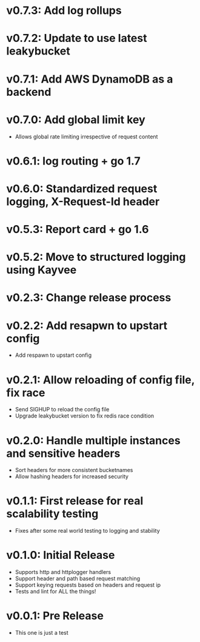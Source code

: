 # v0.7.3: Add log rollups

# v0.7.2: Update to use latest leakybucket

# v0.7.1: Add AWS DynamoDB as a backend

# v0.7.0: Add global limit key
  - Allows global rate limiting irrespective of request content

# v0.6.1: log routing + go 1.7

# v0.6.0: Standardized request logging, X-Request-Id header

# v0.5.3: Report card + go 1.6

# v0.5.2: Move to structured logging using Kayvee

# v0.2.3: Change release process

# v0.2.2: Add resapwn to upstart config
  - Add respawn to upstart config

# v0.2.1: Allow reloading of config file, fix race
  - Send SIGHUP to reload the config file
  - Upgrade leakybucket version to fix redis race condition

# v0.2.0: Handle multiple instances and sensitive headers
  - Sort headers for more consistent bucketnames
  - Allow hashing headers for increased security

# v0.1.1: First release for real scalability testing
 - Fixes after some real world testing to logging and stability

# v0.1.0: Initial Release
  - Supports http and httplogger handlers
  - Support header and path based request matching
  - Support keying requests based on headers and request ip
  - Tests and lint for ALL the things!

# v0.0.1: Pre Release
  - This one is just a test
